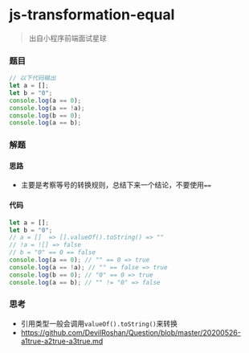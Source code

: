 # js-transformation-equal

> 出自小程序前端面试星球

### 题目

```javascript
// 以下代码输出
let a = [];
let b = "0";
console.log(a == 0);
console.log(a == !a);
console.log(b == 0);
console.log(a == b);
```



### 解题

#### 思路

* 主要是考察等号的转换规则，总结下来一个结论，不要使用`==`

#### 代码

```javascript
let a = [];
let b = "0";
// a = []  => [].valueOf().toString() => ""
// !a = ![] => false
// b = "0" == 0 == false
console.log(a == 0); // "" == 0 => true 
console.log(a == !a); // "" == false => true
console.log(b == 0); // "0" == 0 => true
console.log(a == b); // "" != "0" => false
```



### 思考

* 引用类型一般会调用`valueOf().toString()`来转换
* https://github.com/DevilRoshan/Question/blob/master/20200526-a1true-a2true-a3true.md